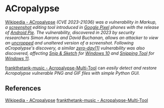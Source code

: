 # ACropalypse

[Wikipedia - ACropalypse](https://en.wikipedia.org/wiki/ACropalypse) *(CVE 2023-21036) was a vulnerability in Markup, a [screenshot](https://en.wikipedia.org/wiki/Screenshot "Screenshot") editing tool introduced in [Google Pixel](https://en.wikipedia.org/wiki/Google_Pixel "Google Pixel") phones with the release of [Android Pie](https://en.wikipedia.org/wiki/Android_Pie "Android Pie"). The vulnerability, discovered in 2023 by security researchers Simon Aarons and David Buchanan, allows an attacker to view an [uncropped](https://en.wikipedia.org/wiki/Cropping_(image) "Cropping (image)") and unaltered version of a screenshot. Following aCropalypse's discovery, a similar [zero-day](https://en.wikipedia.org/wiki/Zero-day_(computing) "Zero-day (computing)")[[1]](https://en.wikipedia.org/wiki/ACropalypse#cite_note-1) vulnerability was also discovered, affecting [Snip & Sketch](https://en.wikipedia.org/wiki/Snip_%26_Sketch "Snip & Sketch") for [Windows 10](https://en.wikipedia.org/wiki/Windows_10 "Windows 10") and [Snipping Tool](https://en.wikipedia.org/wiki/Snipping_Tool "Snipping Tool") for [Windows 11](https://en.wikipedia.org/wiki/Windows_11 "Windows 11").*

[frankthetank-music - Acropalypse-Multi-Tool](https://github.com/frankthetank-music/Acropalypse-Multi-Tool) can *easily detect and restore Acropalypse vulnerable PNG and GIF files with simple Python GUI.*

## References

[Wikipedia - ACropalypse](https://en.wikipedia.org/wiki/ACropalypse)
[frankthetank-music - Acropalypse-Multi-Tool](https://github.com/frankthetank-music/Acropalypse-Multi-Tool) 